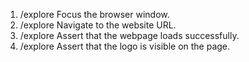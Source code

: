 1. /explore Focus the browser window.
2. /explore Navigate to the website URL.
3. /explore Assert that the webpage loads successfully.
4. /explore Assert that the logo is visible on the page.